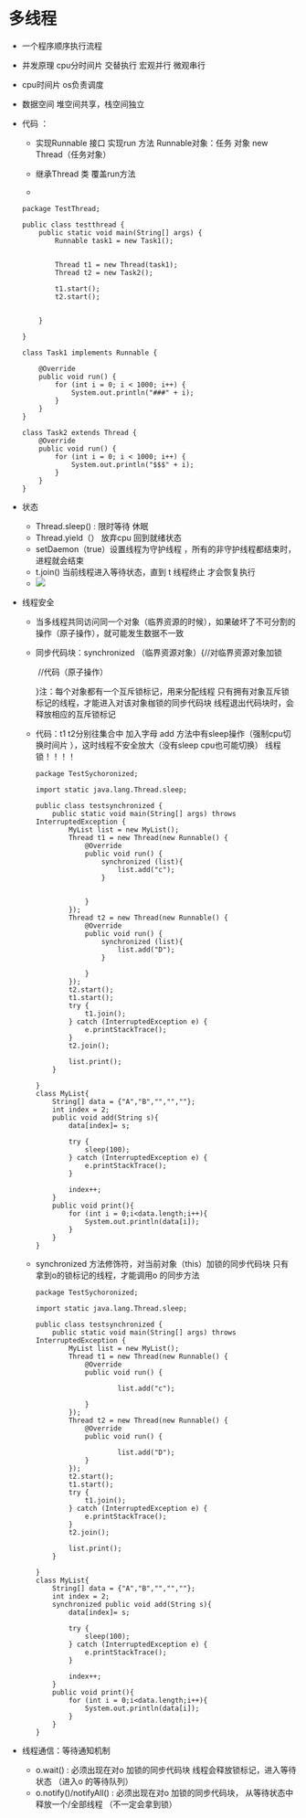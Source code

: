 

# 多线程

- 一个程序顺序执行流程

- 并发原理  cpu分时间片  交替执行 宏观并行 微观串行

- cpu时间片  os负责调度

- 数据空间 堆空间共享，栈空间独立

- 代码 ： 

  - 实现Runnable 接口 实现run 方法 Runnable对象：任务 对象 new Thread（任务对象）

  - 继承Thread 类          覆盖run方法       

  - 

    ```
    package TestThread;
    
    public class testthread {
        public static void main(String[] args) {
            Runnable task1 = new Task1();
    
    
            Thread t1 = new Thread(task1);
            Thread t2 = new Task2();
    
            t1.start();
            t2.start();
    
    
        }
    
    }
    
    class Task1 implements Runnable {
    
        @Override
        public void run() {
            for (int i = 0; i < 1000; i++) {
                System.out.println("###" + i);
            }
        }
    }
    
    class Task2 extends Thread {
        @Override
        public void run() {
            for (int i = 0; i < 1000; i++) {
                System.out.println("$$$" + i);
            }
        }
    }
    
    ```

    

- 状态
  - Thread.sleep() : 限时等待 休眠
  - Thread.yield（） 放弃cpu 回到就绪状态
  - setDaemon（true）设置线程为守护线程 ，所有的非守护线程都结束时，进程就会结束
  - t.join()  当前线程进入等待状态，直到 t   线程终止  才会恢复执行
  - ![](C:\Users\颖宝\AppData\Roaming\Typora\typora-user-images\1556009089193.png)

- 线程安全

  - 当多线程共同访问同一个对象（临界资源的时候），如果破坏了不可分割的操作（原子操作），就可能发生数据不一致

  - 同步代码块：synchronized （临界资源对象）{//对临界资源对象加锁

    ​	//代码（原子操作）

    }注：每个对象都有一个互斥锁标记，用来分配线程  只有拥有对象互斥锁标记的线程，才能进入对该对象枷锁的同步代码块  线程退出代码块时，会释放相应的互斥锁标记

  - 代码：t1 t2分别往集合中 加入字母   add 方法中有sleep操作（强制cpu切换时间片 ），这时线程不安全放大（没有sleep cpu也可能切换）  线程锁！！！！

    ```
    package TestSychoronized;
    
    import static java.lang.Thread.sleep;
    
    public class testsynchronized {
        public static void main(String[] args) throws InterruptedException {
            MyList list = new MyList();
            Thread t1 = new Thread(new Runnable() {
                @Override
                public void run() {
                    synchronized (list){
                        list.add("c");
                    }
    
    
                }
            });
            Thread t2 = new Thread(new Runnable() {
                @Override
                public void run() {
                    synchronized (list){
                        list.add("D");
                    }
    
                }
            });
            t2.start();
            t1.start();
            try {
                t1.join();
            } catch (InterruptedException e) {
                e.printStackTrace();
            }
            t2.join();
    
            list.print();
        }
    
    }
    class MyList{
        String[] data = {"A","B","","",""};
        int index = 2;
        public void add(String s){
            data[index]= s;
    
            try {
                sleep(100);
            } catch (InterruptedException e) {
                e.printStackTrace();
            }
    
            index++;
        }
        public void print(){
            for (int i = 0;i<data.length;i++){
                System.out.println(data[i]);
            }
        }
    }
    
    ```

  - synchronized 方法修饰符，对当前对象（this）加锁的同步代码块 只有拿到o的锁标记的线程，才能调用o 的同步方法

    ```
    package TestSychoronized;
    
    import static java.lang.Thread.sleep;
    
    public class testsynchronized {
        public static void main(String[] args) throws InterruptedException {
            MyList list = new MyList();
            Thread t1 = new Thread(new Runnable() {
                @Override
                public void run() {
                    
                        list.add("c");
          
                }
            });
            Thread t2 = new Thread(new Runnable() {
                @Override
                public void run() {
                    
                        list.add("D");
                }
            });
            t2.start();
            t1.start();
            try {
                t1.join();
            } catch (InterruptedException e) {
                e.printStackTrace();
            }
            t2.join();
    
            list.print();
        }
    
    }
    class MyList{
        String[] data = {"A","B","","",""};
        int index = 2;
        synchronized public void add(String s){
            data[index]= s;
    
            try {
                sleep(100);
            } catch (InterruptedException e) {
                e.printStackTrace();
            }
    
            index++;
        }
        public void print(){
            for (int i = 0;i<data.length;i++){
                System.out.println(data[i]);
            }
        }
    }
    
    ```

    

- 线程通信：等待通知机制
  - o.wait() : 必须出现在对o 加锁的同步代码块 线程会释放锁标记，进入等待状态 （进入o 的等待队列）
  - o.notify()/notifyAll()  : 必须出现在对o 加锁的同步代码块，  从等待状态中释放一个/全部线程 （不一定会拿到锁）